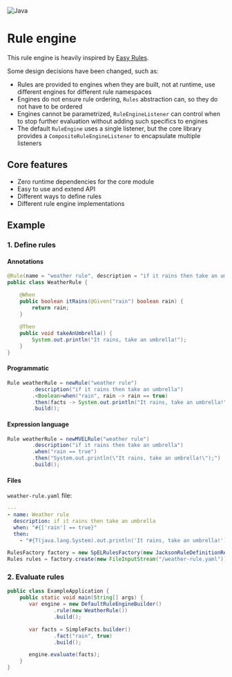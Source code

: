![Java](https://img.shields.io/badge/Java-11%2B-ED8B00?style=for-the-badge&labelColor=ED8B00&logo=java&color=808080)

# Rule engine

This rule engine is heavily inspired by [Easy Rules](https://github.com/j-easy/easy-rules).

Some design decisions have been changed, such as:
 * Rules are provided to engines when they are built, not at runtime, use different engines for different rule namespaces 
 * Engines do not ensure rule ordering, `Rules` abstraction can, so they do not have to be ordered
 * Engines cannot be parametrized, `RuleEngineListener` can control when to stop further evaluation without adding such specifics to engines
 * The default `RuleEngine` uses a single listener, but the core library provides a `CompositeRuleEngineListener` to encapsulate multiple listeners

## Core features

 * Zero runtime dependencies for the core module
 * Easy to use and extend API
 * Different ways to define rules
 * Different rule engine implementations

## Example

### 1. Define rules

#### Annotations

```java
@Rule(name = "weather rule", description = "if it rains then take an umbrella")
public class WeatherRule {

    @When
    public boolean itRains(@Given("rain") boolean rain) {
        return rain;
    }
    
    @Then
    public void takeAnUmbrella() {
        System.out.println("It rains, take an umbrella!");
    }
}
```

#### Programmatic

```java
Rule weatherRule = newRule("weather rule")
        .description("if it rains then take an umbrella")
        .<Boolean>when("rain", rain -> rain == true)
        .then(facts -> System.out.println("It rains, take an umbrella!"))
        .build();
```

#### Expression language

```java
Rule weatherRule = newMVELRule("weather rule")
        .description("if it rains then take an umbrella")
        .when("rain == true")
        .then("System.out.println(\"It rains, take an umbrella!\");")
        .build();
```

#### Files

`weather-rule.yaml` file:

```yaml
---
- name: Weather rule
  description: if it rains then take an umbrella
  when: "#{['rain'] == true}"
  then:
    - "#{T(java.lang.System).out.println('It rains, take an umbrella!')}"
```

```java
RulesFactory factory = new SpELRulesFactory(new JacksonRuleDefinitionReader(new ObjectMapper(new YAMLFactory())));
Rules rules = factory.create(new FileInputStream("/weather-rule.yaml"));
```

### 2. Evaluate rules

```java
public class ExampleApplication {
    public static void main(String[] args) {
       var engine = new DefaultRuleEngineBuilder()
               .rule(new WeatherRule())
               .build();

       var facts = SimpleFacts.builder()
               .fact("rain", true)
               .build();

       engine.evaluate(facts); 
    }
}
```
